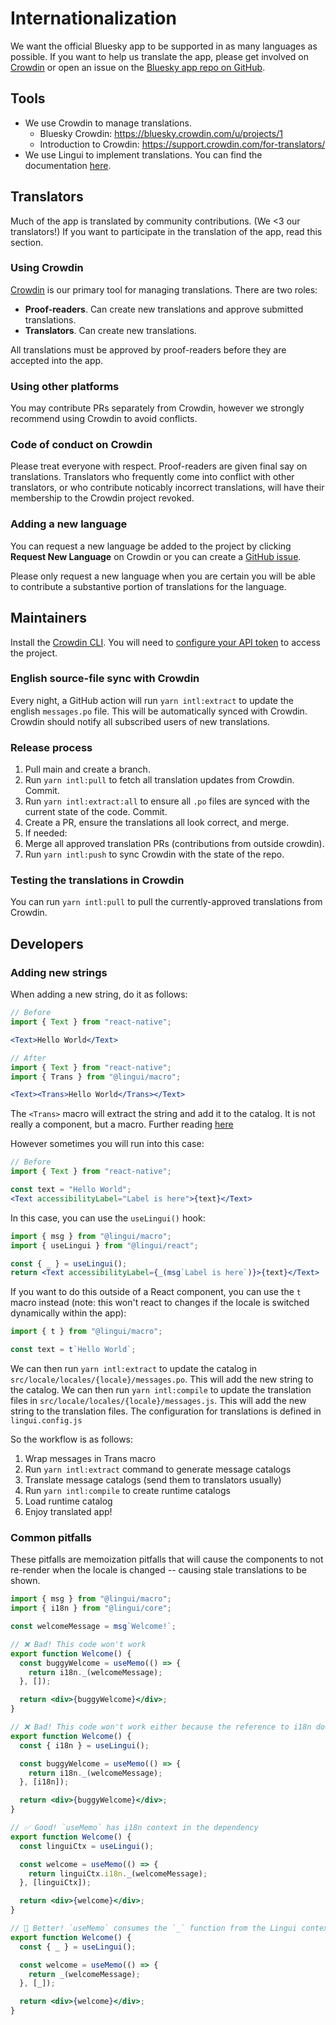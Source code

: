 # Internationalization

We want the official Bluesky app to be supported in as many languages as possible. If you want to help us translate the app, please get involved on [Crowdin](https://bluesky.crowdin.com/u/projects/1) or open an issue on the [Bluesky app repo on GitHub](https://github.com/bluesky-social/social-app).

## Tools

- We use Crowdin to manage translations.
  - Bluesky Crowdin: https://bluesky.crowdin.com/u/projects/1
  - Introduction to Crowdin: https://support.crowdin.com/for-translators/
- We use Lingui to implement translations. You can find the documentation [here](https://lingui.dev/).

## Translators

Much of the app is translated by community contributions. (We <3 our translators!) If you want to participate in the translation of the app, read this section.

### Using Crowdin

[Crowdin](https://bluesky.crowdin.com/u/projects/1) is our primary tool for managing translations. There are two roles:

- **Proof-readers**. Can create new translations and approve submitted translations.
- **Translators**. Can create new translations.

All translations must be approved by proof-readers before they are accepted into the app.

### Using other platforms

You may contribute PRs separately from Crowdin, however we strongly recommend using Crowdin to avoid conflicts.

### Code of conduct on Crowdin

Please treat everyone with respect. Proof-readers are given final say on translations. Translators who frequently come into conflict with other translators, or who contribute noticably incorrect translations, will have their membership to the Crowdin project revoked.

### Adding a new language

You can request a new language be added to the project by clicking **Request New Language** on Crowdin or you can create a [GitHub issue](https://github.com/bluesky-social/social-app/issues).

Please only request a new language when you are certain you will be able to contribute a substantive portion of translations for the language.

## Maintainers

Install the [Crowdin CLI](https://crowdin.github.io/crowdin-cli/). You will need to [configure your API token](https://crowdin.github.io/crowdin-cli/configuration) to access the project.

### English source-file sync with Crowdin

Every night, a GitHub action will run `yarn intl:extract` to update the english `messages.po` file. This will be automatically synced with Crowdin. Crowdin should notify all subscribed users of new translations.

### Release process

1. Pull main and create a branch.
1. Run `yarn intl:pull` to fetch all translation updates from Crowdin. Commit.
1. Run `yarn intl:extract:all` to ensure all `.po` files are synced with the current state of the code. Commit.
1. Create a PR, ensure the translations all look correct, and merge.
1. If needed:
  1. Merge all approved translation PRs (contributions from outside crowdin).
  1. Run `yarn intl:push` to sync Crowdin with the state of the repo.

### Testing the translations in Crowdin

You can run `yarn intl:pull` to pull the currently-approved translations from Crowdin.

## Developers

### Adding new strings

When adding a new string, do it as follows:
```jsx
// Before
import { Text } from "react-native";

<Text>Hello World</Text>
```

```jsx
// After
import { Text } from "react-native";
import { Trans } from "@lingui/macro";

<Text><Trans>Hello World</Trans></Text>
```

The `<Trans>` macro will extract the string and add it to the catalog. It is not really a component, but a macro. Further reading [here](https://lingui.dev/ref/macro.html)

However sometimes you will run into this case:
```jsx
// Before
import { Text } from "react-native";

const text = "Hello World";
<Text accessibilityLabel="Label is here">{text}</Text>
```
In this case, you can use the `useLingui()` hook:
```jsx
import { msg } from "@lingui/macro";
import { useLingui } from "@lingui/react";

const { _ } = useLingui();
return <Text accessibilityLabel={_(msg`Label is here`)}>{text}</Text>
```

If you want to do this outside of a React component, you can use the `t` macro instead (note: this won't react to changes if the locale is switched dynamically within the app):
```jsx
import { t } from "@lingui/macro";

const text = t`Hello World`;
```

We can then run `yarn intl:extract` to update the catalog in `src/locale/locales/{locale}/messages.po`. This will add the new string to the catalog.
We can then run `yarn intl:compile` to update the translation files in `src/locale/locales/{locale}/messages.js`. This will add the new string to the translation files. 
The configuration for translations is defined in `lingui.config.js`

So the workflow is as follows:
1. Wrap messages in Trans macro
2. Run `yarn intl:extract` command to generate message catalogs
3. Translate message catalogs (send them to translators usually)
4. Run `yarn intl:compile` to create runtime catalogs
5. Load runtime catalog
6. Enjoy translated app!

### Common pitfalls

These pitfalls are memoization pitfalls that will cause the components to not re-render when the locale is changed -- causing stale translations to be shown.

```jsx
import { msg } from "@lingui/macro";
import { i18n } from "@lingui/core";

const welcomeMessage = msg`Welcome!`;

// ❌ Bad! This code won't work
export function Welcome() {
  const buggyWelcome = useMemo(() => {
    return i18n._(welcomeMessage);
  }, []);

  return <div>{buggyWelcome}</div>;
}

// ❌ Bad! This code won't work either because the reference to i18n does not change
export function Welcome() {
  const { i18n } = useLingui();

  const buggyWelcome = useMemo(() => {
    return i18n._(welcomeMessage);
  }, [i18n]);

  return <div>{buggyWelcome}</div>;
}

// ✅ Good! `useMemo` has i18n context in the dependency
export function Welcome() {
  const linguiCtx = useLingui();

  const welcome = useMemo(() => {
    return linguiCtx.i18n._(welcomeMessage);
  }, [linguiCtx]);

  return <div>{welcome}</div>;
}

// 🤩 Better! `useMemo` consumes the `_` function from the Lingui context
export function Welcome() {
  const { _ } = useLingui();

  const welcome = useMemo(() => {
    return _(welcomeMessage);
  }, [_]);

  return <div>{welcome}</div>;
}
```
